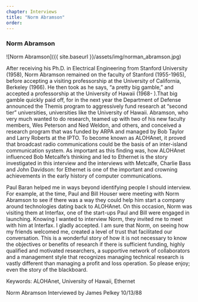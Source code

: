 ```yaml
---
chapter: Interviews
title: "Norm Abramson"
order: 
---
```


### Norm Abramson

![Norm Abramson]({{ site.baseurl }}/assets/img/norman_abramson.jpg)

After receiving his Ph.D. in Electrical Engineering from Stanford University (1958), Norm Abramson remained on the faculty of Stanford (1955-1965), before accepting a visiting professorship at the University of California, Berkeley (1966). He then took as he says, “a pretty big gamble,” and accepted a professorship at the University of Hawaii (1968- ).That big gamble quickly paid off, for in the next year the Department of Defense announced the Themis program to aggressively fund research at “second tier” universities, universities like the University of Hawaii. Abramson, who very much wanted to do research, teamed up with two of his new faculty members, Wes Peterson and Ned Weldon, and others, and conceived a research program that was funded by ARPA and managed by Bob Taylor and Larry Roberts at the IPTO. To become known as ALOHAnet, it proved that broadcast radio communications could be the basis of an inter-island communication system. As important as this finding was, how ALOHAnet influenced Bob Metcalfe’s thinking and led to Ethernet is the story investigated in this interview and the interviews with Metcalfe, Charlie Bass and John Davidson: for Ethernet is one of the important and crowning achievements in the early history of computer communications.

Paul Baran helped me in ways beyond identifying people I should interview. For example, at the time, Paul and Bill Houser were meeting with Norm Abramson to see if there was a way they could help him start a company around technologies dating back to ALOHAnet. On this occasion, Norm was visiting them at Interfax, one of the start-ups Paul and Bill were engaged in launching. Knowing I wanted to interview Norm, they invited me to meet with him at Interfax. I gladly accepted. I am sure that Norm, on seeing how my friends welcomed me, created a level of trust that facilitated our conversation. This is a wonderful story of how it is not necessary to know the objectives or benefits of research if there is sufficient funding, highly qualified and motivated researchers, a supportive network of collaborators and a management style that recognizes managing technical research is vastly different than managing a profit and loss operation. So please enjoy; even the story of the blackboard.

Keywords: ALOHAnet, University of Hawaii, Ethernet

Norm Abramson Interviewed by James Pelkey 10/13/88
